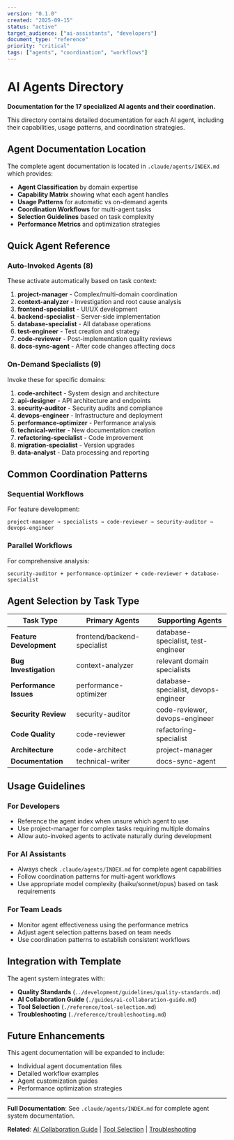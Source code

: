 ```yaml
---
version: "0.1.0"
created: "2025-09-15"
status: "active"
target_audience: ["ai-assistants", "developers"]
document_type: "reference"
priority: "critical"
tags: ["agents", "coordination", "workflows"]
---
```


# AI Agents Directory

**Documentation for the 17 specialized AI agents and their coordination.**

This directory contains detailed documentation for each AI agent, including their capabilities, usage patterns, and coordination strategies.

## Agent Documentation Location

The complete agent documentation is located in `.claude/agents/INDEX.md` which provides:

- **Agent Classification** by domain expertise
- **Capability Matrix** showing what each agent handles
- **Usage Patterns** for automatic vs on-demand agents
- **Coordination Workflows** for multi-agent tasks
- **Selection Guidelines** based on task complexity
- **Performance Metrics** and optimization strategies

## Quick Agent Reference

### Auto-Invoked Agents (8)
These activate automatically based on task context:
1. **project-manager** - Complex/multi-domain coordination
2. **context-analyzer** - Investigation and root cause analysis
3. **frontend-specialist** - UI/UX development
4. **backend-specialist** - Server-side implementation
5. **database-specialist** - All database operations
6. **test-engineer** - Test creation and strategy
7. **code-reviewer** - Post-implementation quality reviews
8. **docs-sync-agent** - After code changes affecting docs

### On-Demand Specialists (9)
Invoke these for specific domains:
1. **code-architect** - System design and architecture
2. **api-designer** - API architecture and endpoints
3. **security-auditor** - Security audits and compliance
4. **devops-engineer** - Infrastructure and deployment
5. **performance-optimizer** - Performance analysis
6. **technical-writer** - New documentation creation
7. **refactoring-specialist** - Code improvement
8. **migration-specialist** - Version upgrades
9. **data-analyst** - Data processing and reporting

## Common Coordination Patterns

### Sequential Workflows
For feature development:
```
project-manager → specialists → code-reviewer → security-auditor → devops-engineer
```

### Parallel Workflows
For comprehensive analysis:
```
security-auditor + performance-optimizer + code-reviewer + database-specialist
```

## Agent Selection by Task Type

| Task Type | Primary Agents | Supporting Agents |
|-----------|----------------|-------------------|
| **Feature Development** | frontend/backend-specialist | database-specialist, test-engineer |
| **Bug Investigation** | context-analyzer | relevant domain specialists |
| **Performance Issues** | performance-optimizer | database-specialist, devops-engineer |
| **Security Review** | security-auditor | code-reviewer, devops-engineer |
| **Code Quality** | code-reviewer | refactoring-specialist |
| **Architecture** | code-architect | project-manager |
| **Documentation** | technical-writer | docs-sync-agent |

## Usage Guidelines

### For Developers
- Reference the agent index when unsure which agent to use
- Use project-manager for complex tasks requiring multiple domains
- Allow auto-invoked agents to activate naturally during development

### For AI Assistants
- Always check `.claude/agents/INDEX.md` for complete agent capabilities
- Follow coordination patterns for multi-agent workflows
- Use appropriate model complexity (haiku/sonnet/opus) based on task requirements

### For Team Leads
- Monitor agent effectiveness using the performance metrics
- Adjust agent selection patterns based on team needs
- Use coordination patterns to establish consistent workflows

## Integration with Template

The agent system integrates with:
- **Quality Standards** (`../development/guidelines/quality-standards.md`)
- **AI Collaboration Guide** (`./guides/ai-collaboration-guide.md`)
- **Tool Selection** (`./reference/tool-selection.md`)
- **Troubleshooting** (`./reference/troubleshooting.md`)

## Future Enhancements

This agent documentation will be expanded to include:
- Individual agent documentation files
- Detailed workflow examples
- Agent customization guides
- Performance optimization strategies

---

**Full Documentation**: See `.claude/agents/INDEX.md` for complete agent system documentation.

**Related**: [AI Collaboration Guide](../guides/ai-collaboration-guide.md) | [Tool Selection](../reference/tool-selection.md) | [Troubleshooting](../reference/troubleshooting.md)
